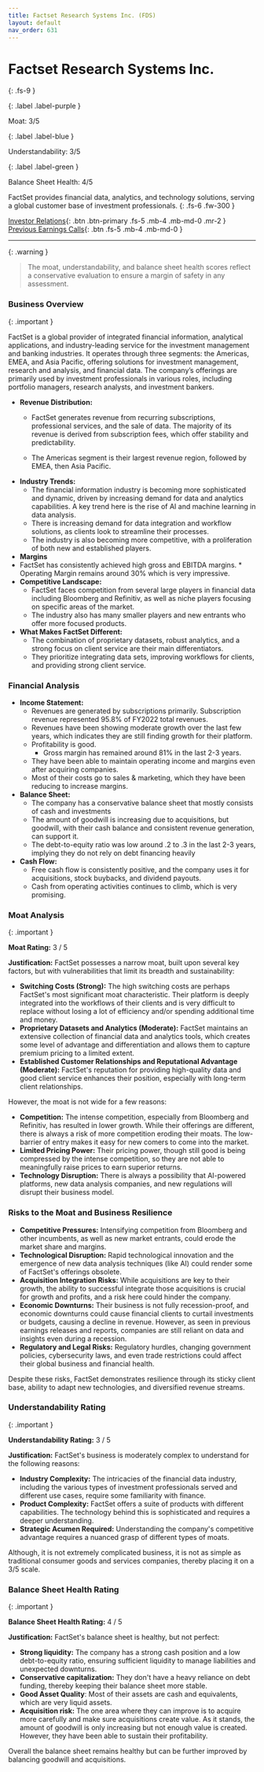 ```yaml
---
title: Factset Research Systems Inc. (FDS)
layout: default
nav_order: 631
---
```


# Factset Research Systems Inc.
{: .fs-9 }

{: .label .label-purple }

Moat: 3/5

{: .label .label-blue }

Understandability: 3/5

{: .label .label-green }

Balance Sheet Health: 4/5

FactSet provides financial data, analytics, and technology solutions, serving a global customer base of investment professionals.
{: .fs-6 .fw-300 }

[Investor Relations](https://www.google.com/search?q=FDS+investor+relations){: .btn .btn-primary .fs-5 .mb-4 .mb-md-0 .mr-2 }
[Previous Earnings Calls](https://discountingcashflows.com/company/FDS/transcripts/){: .btn .fs-5 .mb-4 .mb-md-0 }

---

{: .warning }
>The moat, understandability, and balance sheet health scores reflect a conservative evaluation to ensure a margin of safety in any assessment.



### Business Overview
{: .important }

FactSet is a global provider of integrated financial information, analytical applications, and industry-leading service for the investment management and banking industries. It operates through three segments: the Americas, EMEA, and Asia Pacific, offering solutions for investment management, research and analysis, and financial data. The company’s offerings are primarily used by investment professionals in various roles, including portfolio managers, research analysts, and investment bankers.

*   **Revenue Distribution:**
    *   FactSet generates revenue from recurring subscriptions, professional services, and the sale of data. The majority of its revenue is derived from subscription fees, which offer stability and predictability.

    *   The Americas segment is their largest revenue region, followed by EMEA, then Asia Pacific.
*   **Industry Trends:**
    *   The financial information industry is becoming more sophisticated and dynamic, driven by increasing demand for data and analytics capabilities. A key trend here is the rise of AI and machine learning in data analysis.
    *   There is increasing demand for data integration and workflow solutions, as clients look to streamline their processes.
    *   The industry is also becoming more competitive, with a proliferation of both new and established players.
*    **Margins**
   * FactSet has consistently achieved high gross and EBITDA margins.
    * Operating Margin remains around 30% which is very impressive.
*   **Competitive Landscape:**
    *   FactSet faces competition from several large players in financial data including Bloomberg and Refinitiv, as well as niche players focusing on specific areas of the market.
    *   The industry also has many smaller players and new entrants who offer more focused products.
*   **What Makes FactSet Different:**
    *   The combination of proprietary datasets, robust analytics, and a strong focus on client service are their main differentiators.
    *   They prioritize integrating data sets, improving workflows for clients, and providing strong client service.

### Financial Analysis

*   **Income Statement:**
    *   Revenues are generated by subscriptions primarily. Subscription revenue represented 95.8% of FY2022 total revenues.
  	*   Revenues have been showing moderate growth over the last few years, which indicates they are still finding growth for their platform.
    *   Profitability is good.
        * Gross margin has remained around 81% in the last 2-3 years.
       * They have been able to maintain operating income and margins even after acquiring companies.
    *   Most of their costs go to sales & marketing, which they have been reducing to increase margins.
*   **Balance Sheet:**
    *   The company has a conservative balance sheet that mostly consists of cash and investments
    *   The amount of goodwill is increasing due to acquisitions, but goodwill, with their cash balance and consistent revenue generation, can support it.
    *  The debt-to-equity ratio was low around .2 to .3 in the last 2-3 years, implying they do not rely on debt financing heavily
*   **Cash Flow:**
    *   Free cash flow is consistently positive, and the company uses it for acquisitions, stock buybacks, and dividend payouts.
    *   Cash from operating activities continues to climb, which is very promising.

### Moat Analysis
{: .important }

**Moat Rating:** 3 / 5

**Justification:** FactSet possesses a narrow moat, built upon several key factors, but with vulnerabilities that limit its breadth and sustainability:

*   **Switching Costs (Strong):** The high switching costs are perhaps FactSet's most significant moat characteristic. Their platform is deeply integrated into the workflows of their clients and is very difficult to replace without losing a lot of efficiency and/or spending additional time and money.
*   **Proprietary Datasets and Analytics (Moderate):** FactSet maintains an extensive collection of financial data and analytics tools, which creates some level of advantage and differentiation and allows them to capture premium pricing to a limited extent.
*   **Established Customer Relationships and Reputational Advantage (Moderate):** FactSet's reputation for providing high-quality data and good client service enhances their position, especially with long-term client relationships.

However, the moat is not wide for a few reasons:

*   **Competition:** The intense competition, especially from Bloomberg and Refinitiv, has resulted in lower growth. While their offerings are different, there is always a risk of more competition eroding their moats. The low-barrier of entry makes it easy for new comers to come into the market.
*   **Limited Pricing Power:** Their pricing power, though still good is being compressed by the intense competition, so they are not able to meaningfully raise prices to earn superior returns.
*   **Technology Disruption:** There is always a possibility that AI-powered platforms, new data analysis companies, and new regulations will disrupt their business model.

### Risks to the Moat and Business Resilience

*   **Competitive Pressures:** Intensifying competition from Bloomberg and other incumbents, as well as new market entrants, could erode the market share and margins.
*   **Technological Disruption:** Rapid technological innovation and the emergence of new data analysis techniques (like AI) could render some of FactSet's offerings obsolete.
*  **Acquisition Integration Risks:** While acquisitions are key to their growth, the ability to successful integrate those acquisitions is crucial for growth and profits, and a risk here could hinder the company.
*   **Economic Downturns:** Their business is not fully recession-proof, and economic downturns could cause financial clients to curtail investments or budgets, causing a decline in revenue. However, as seen in previous earnings releases and reports, companies are still reliant on data and insights even during a recession.
*   **Regulatory and Legal Risks:** Regulatory hurdles, changing government policies, cybersecurity laws, and even trade restrictions could affect their global business and financial health.

Despite these risks, FactSet demonstrates resilience through its sticky client base, ability to adapt new technologies, and diversified revenue streams.

### Understandability Rating
{: .important }

**Understandability Rating:** 3 / 5

**Justification:** FactSet's business is moderately complex to understand for the following reasons:

*   **Industry Complexity:** The intricacies of the financial data industry, including the various types of investment professionals served and different use cases, require some familiarity with finance.
*   **Product Complexity:** FactSet offers a suite of products with different capabilities. The technology behind this is sophisticated and requires a deeper understanding.
*   **Strategic Acumen Required:** Understanding the company's competitive advantage requires a nuanced grasp of different types of moats.

Although, it is not extremely complicated business, it is not as simple as traditional consumer goods and services companies, thereby placing it on a 3/5 scale.

### Balance Sheet Health Rating
{: .important }

**Balance Sheet Health Rating:** 4 / 5

**Justification:** FactSet's balance sheet is healthy, but not perfect:

*   **Strong liquidity:** The company has a strong cash position and a low debt-to-equity ratio, ensuring sufficient liquidity to manage liabilities and unexpected downturns.
*   **Conservative capitalization:** They don't have a heavy reliance on debt funding, thereby keeping their balance sheet more stable.
*   **Good Asset Quality**: Most of their assets are cash and equivalents, which are very liquid assets.
*   **Acquisition risk:** The one area where they can improve is to acquire more carefully and make sure acquisitions create value. As it stands, the amount of goodwill is only increasing but not enough value is created. However, they have been able to sustain their profitability.

Overall the balance sheet remains healthy but can be further improved by balancing goodwill and acquisitions.
